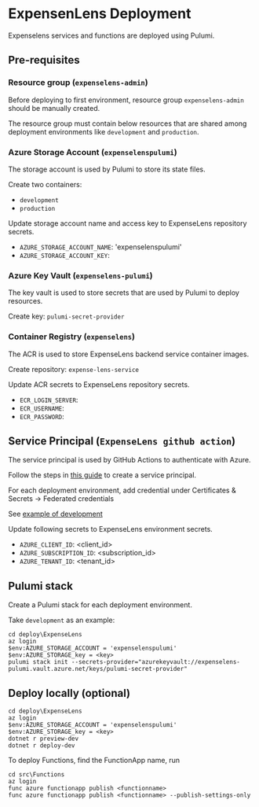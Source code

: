# ExpensenLens Deployment
Expenselens services and functions are deployed using Pulumi.

## Pre-requisites

### Resource group (`expenselens-admin`)
Before deploying to first environment, resource group `expenselens-admin` should be manually created.

The resource group must contain below resources that are shared among deployment environments like `development` and `production`.

### Azure Storage Account (`expenselenspulumi`)
The storage account is used by Pulumi to store its state files.

Create two containers:
- `development`
- `production`

Update storage account name and access key to ExpenseLens repository secrets.
- `AZURE_STORAGE_ACCOUNT_NAME`: 'expenselenspulumi'
- `AZURE_STORAGE_ACCOUNT_KEY`: <key>

### Azure Key Vault (`expenselens-pulumi`)
The key vault is used to store secrets that are used by Pulumi to deploy resources.

Create key: `pulumi-secret-provider`

### Container Registry (`expenselens`)
The ACR is used to store ExpenseLens backend service container images.

Create repository: `expense-lens-service`

Update ACR secrets to ExpenseLens repository secrets.
- `ECR_LOGIN_SERVER`: <server>
- `ECR_USERNAME`: <username>
- `ECR_PASSWORD`: <password>

## Service Principal (`ExpenseLens github action`)
The service principal is used by GitHub Actions to authenticate with Azure.

Follow the steps in [this guide](https://learn.microsoft.com/en-us/azure/developer/github/connect-from-azure?tabs=azure-portal%2Clinux) to create a service principal.

For each deployment environment, add credential under Certificates & Secrets -> Federated credentials

See [example of development](docs/github_action_credential_development.jpg)

Update following secrets to ExpenseLens environment secrets.
- `AZURE_CLIENT_ID`: <client_id>
- `AZURE_SUBSCRIPTION_ID`: <subscription_id>
- `AZURE_TENANT_ID`: <tenant_id>

## Pulumi stack
Create a Pulumi stack for each deployment environment.

Take `development` as an example:
```pwsh
cd deploy\ExpenseLens
az login
$env:AZURE_STORAGE_ACCOUNT = 'expenselenspulumi'
$env:AZURE_STORAGE_key = <key>
pulumi stack init --secrets-provider="azurekeyvault://expenselens-pulumi.vault.azure.net/keys/pulumi-secret-provider"
```

## Deploy locally (optional)
```pwsh
cd deploy\ExpenseLens
az login
$env:AZURE_STORAGE_ACCOUNT = 'expenselenspulumi'
$env:AZURE_STORAGE_key = <key>
dotnet r preview-dev
dotnet r deploy-dev
```
To deploy Functions, find the FunctionApp name, run
```pwsh
cd src\Functions
az login
func azure functionapp publish <functionname>
func azure functionapp publish <functionname> --publish-settings-only
```

